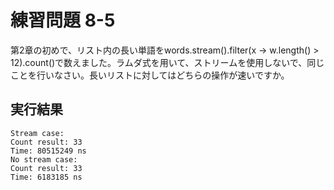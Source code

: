 # 練習問題 8-5

第2章の初めで、リスト内の長い単語をwords.stream().filter(x -> w.length() > 12).count()で数えました。ラムダ式を用いて、ストリームを使用しないで、同じことを行いなさい。長いリストに対してはどちらの操作が速いですか。

## 実行結果

    Stream case:
    Count result: 33
    Time: 80515249 ns
    No stream case:
    Count result: 33
    Time: 6183185 ns
